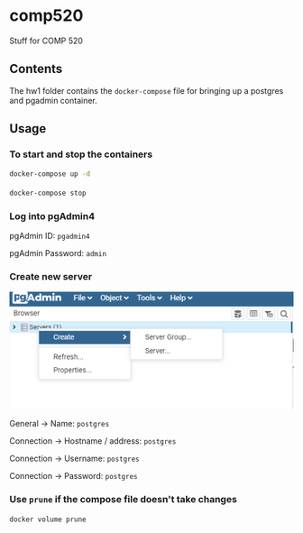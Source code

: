 # comp520
Stuff for COMP 520

## Contents
The hw1 folder contains the ```docker-compose``` file for bringing up a postgres and pgadmin container.

## Usage
### To start and stop the containers
```bash
docker-compose up -d

docker-compose stop
```

### Log into pgAdmin4
pgAdmin ID: ```pgadmin4```

pgAdmin Password: ```admin```

### Create new server

![Connect to Server](resources/create_server.png)

General -> Name: ```postgres```

Connection -> Hostname / address: ```postgres```

Connection -> Username: ```postgres```

Connection -> Password: ```postgres```



### Use ```prune``` if the compose file doesn't take changes
```bash
docker volume prune
```